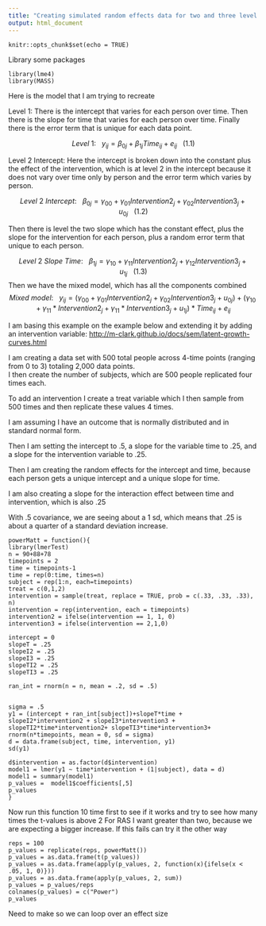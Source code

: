 ```yaml
---
title: "Creating simulated random effects data for two and three level models"
output: html_document
---
```


```{r setup, include=FALSE}
knitr::opts_chunk$set(echo = TRUE)
```
Library some packages
```{r}
library(lme4)
library(MASS)
```


Here is the model that I am trying to recreate

Level 1: There is the intercept that varies for each person over time.  Then there is the slope for time that varies for each person over time.  Finally there is the error term that is unique for each data point.

$$ Level~1:~~~{y_{ij} = \beta_{0j} + \beta_{1j}Time_{ij} + e_{ij}}~~~ (1.1)$$

Level 2 Intercept: Here the intercept is broken down into the constant plus the effect of the intervention, which is at level 2 in the intercept because it does not vary over time only by person and the error term which varies by person. 

$$ Level~2~Intercept:~~~{\beta_{0j} = \gamma_{00} + \gamma_{01}Intervention2_{j} + \gamma_{02}Intervention3_{j} + u_{0j}} ~~~ (1.2)$$


Then there is level the two slope which has the constant effect, plus the slope for the intervention for each person, plus a random error term that unique to each person.  

$$ Level~2~Slope~Time:~~~{\beta_{1j} = \gamma_{10} + \gamma_{11}Intervention2_{j} + \gamma_{12}Intervention3_{j} + u_{1j}} ~~~ (1.3)$$
Then we have the mixed model, which has all the components combined
$$Mixed~model: ~~~{y_{ij} =   (\gamma_{00}+ \gamma_{01}Intervention2_{j} + \gamma_{02}Intervention3_{j} + u_{0j}) + (\gamma_{10}}+\gamma_{11}*Intervention2_{j}+ \gamma_{11}*Intervention3_{j} +u_{1j})*Time_{ij} + e_{ij} $$

I am basing this example on the example below and extending it by adding an intervention variable: http://m-clark.github.io/docs/sem/latent-growth-curves.html

I am creating a data set with 500 total people across 4-time points (ranging from 0 to 3) totaling 2,000 data points.  
I then create the number of subjects, which are 500 people replicated four times each.

To add an intervention I create a treat variable which I then sample from 500 times and then replicate these values 4 times.

I am assuming I have an outcome that is normally distributed and in standard normal form.     

Then I am setting the intercept to .5, a slope for the variable time to .25, and a slope for the intervention variable to .25.

Then I am creating the random effects for the intercept and time, because each person gets a unique intercept and a unique slope for time.  

I am also creating a slope for the interaction effect between time and intervention, which is also .25

With .5 covariance, we are seeing about a 1 sd, which means that .25 is about a quarter of a standard deviation increase.
```{r}
powerMatt = function(){
library(lmerTest)
n = 90+88+78
timepoints = 2
time = timepoints-1
time = rep(0:time, times=n)
subject = rep(1:n, each=timepoints)
treat = c(0,1,2)
intervention = sample(treat, replace = TRUE, prob = c(.33, .33, .33), n)
intervention = rep(intervention, each = timepoints)
intervention2 = ifelse(intervention == 1, 1, 0)
intervention3 = ifelse(intervention == 2,1,0)

intercept = 0
slopeT = .25
slopeI2 = .25
slopeI3 = .25
slopeTI2 = .25
slopeTI3 = .25

ran_int = rnorm(n = n, mean = .2, sd = .5)


sigma = .5
y1 = (intercept + ran_int[subject])+slopeT*time + slopeI2*intervention2 + slopeI3*intervention3 + slopeTI2*time*intervention2+ slopeTI3*time*intervention3+ rnorm(n*timepoints, mean = 0, sd = sigma)
d = data.frame(subject, time, intervention, y1)
sd(y1)

d$intervention = as.factor(d$intervention)
model1 = lmer(y1 ~ time*intervention + (1|subject), data = d)
model1 = summary(model1)
p_values =  model1$coefficients[,5]
p_values
}
```
Now run this function 10 time first to see if it works and try to see how many times the t-values is above 2
For RAS I want greater than two, because we are expecting a bigger increase.  If this fails can try it the other way
```{r}
reps = 100
p_values = replicate(reps, powerMatt()) 
p_values = as.data.frame(t(p_values)) 
p_values = as.data.frame(apply(p_values, 2, function(x){ifelse(x < .05, 1, 0)}))
p_values = as.data.frame(apply(p_values, 2, sum))
p_values = p_values/reps
colnames(p_values) = c("Power")
p_values
```
Need to make so we can loop over an effect size
```{r}


```



